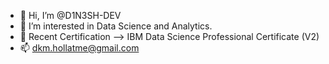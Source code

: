 - 👋 Hi, I’m @D1N3SH-DEV
- 👀 I’m interested in Data Science and Analytics.
- 🌱 Recent Certification --> IBM Data Science Professional Certificate (V2)
- 📫  dkm.hollatme@gmail.com

<!---
D1N3SH-DEV/D1N3SH-DEV is a ✨ special ✨ repository because its `README.md` (this file) appears on your GitHub profile.
You can click the Preview link to take a look at your changes.
- 💞️ I’m looking to collaborate on ...
--->
